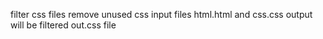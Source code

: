 filter css files remove unused css
input files html.html and css.css
output will be filtered out.css file
